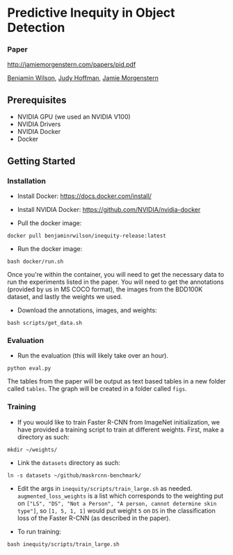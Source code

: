 # Predictive Inequity in Object Detection

### Paper

http://jamiemorgenstern.com/papers/pid.pdf

[Benjamin Wilson](https://github.com/benjaminrwilson), [Judy Hoffman](https://people.eecs.berkeley.edu/~jhoffman/), [Jamie Morgenstern](http://jamiemorgenstern.com)

## Prerequisites
- NVIDIA GPU (we used an NVIDIA V100)
- NVIDIA Drivers
- NVIDIA Docker
- Docker

## Getting Started
### Installation

- Install Docker: https://docs.docker.com/install/
- Install NVIDIA Docker: https://github.com/NVIDIA/nvidia-docker

- Pull the docker image:

```
docker pull benjaminrwilson/inequity-release:latest
```

- Run the docker image:

```
bash docker/run.sh
```

Once you're within the container, you will need to get the necessary data to run the experiments listed in the paper. You will need to get the annotations (provided by us in MS COCO format), the images from the BDD100K dataset, and lastly the weights we used.

- Download the annotations, images, and weights:

```
bash scripts/get_data.sh
```

### Evaluation

- Run the evaluation (this will likely take over an hour).
```
python eval.py
```

The tables from the paper will be output as text based tables in a new folder called ```tables```. The graph will be created in a folder called ```figs```.

### Training

- If you would like to train Faster R-CNN from ImageNet initialization, we have provided a training script to train at different weights. First, make a directory as such:

```
mkdir ~/weights/
```

- Link the ```datasets``` directory as such:

```
ln -s datasets ~/github/maskrcnn-benchmark/
```

- Edit the args in ```inequity/scripts/train_large.sh``` as needed. ```augmented_loss_weights``` is a list which corresponds to the weighting put on ```["LS", "DS", "Not a Person", "A person, cannot determine skin type"]```, so ```[1, 5, 1, 1]``` would put weight ```5``` on ```DS``` in the classification loss of the Faster R-CNN (as described in the paper).

- To run training:

```
bash inequity/scripts/train_large.sh
```
